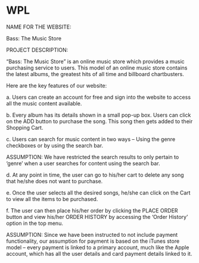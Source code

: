 # WPL
NAME FOR THE WEBSITE:

Bass: The Music Store

PROJECT DESCRIPTION:

“Bass: The Music Store” is an online music store which provides a music purchasing service to users. This model of an online music store contains the latest albums, the greatest hits of all time and billboard chartbusters.

Here are the key features of our website:

a.	Users can create an account for free and sign into the website to access all the music content available.

b.	Every album has its details shown in a small pop-up box. Users can click on the ADD button to purchase the song. This song then gets added to their Shopping Cart.

c.	Users can search for music content in two ways – Using the genre checkboxes or by using the search bar.

ASSUMPTION: We have restricted the search results to only pertain to ‘genre’ when a user searches for content using the search bar.

d.	At any point in time, the user can go to his/her cart to delete any song that he/she does not want to purchase.

e.	Once the user selects all the desired songs, he/she can click on the Cart to view all the items to be purchased.

f.	The user can then place his/her order by clicking the PLACE ORDER button and view his/her ORDER HISTORY by accessing the ‘Order History’ option in the top menu.

ASSUMPTION: Since we have been instructed to not include payment functionality, our assumption for payment is based on the iTunes store model – every payment is linked to a primary account, much like the Apple account, which has all the user details and card payment details linked to it.

